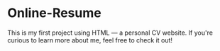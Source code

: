 # Online-Resume
This is my first project using HTML — a personal CV website. If you're curious to learn more about me, feel free to check it out!

